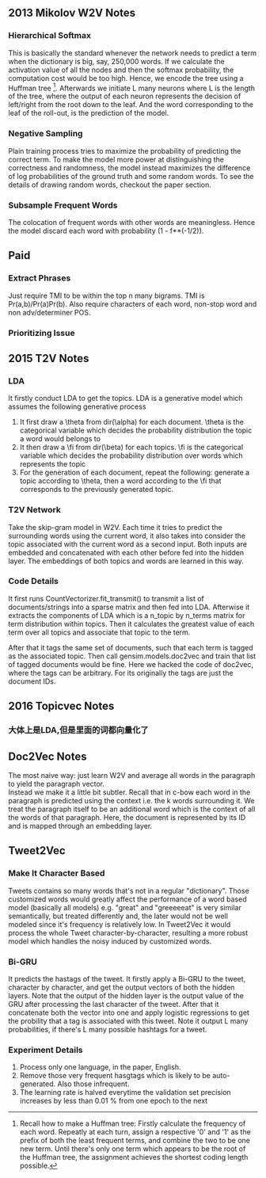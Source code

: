## 2013 Mikolov W2V Notes  
### Hierarchical Softmax
This is basically the standard whenever the network needs to predict a term when the dictionary is big, say, 250,000 words. If we calculate the activation value of all the nodes and then the softmax probability, the computation cost would be too high. Hence, we encode the tree using a Huffman tree [^footnote]. Afterwards we initiate L many neurons where L is the length of the tree, where the output of each neuron represents the decision of left/right from the root down to the leaf. And the word corresponding to the leaf of the roll-out, is the prediction of the model.

[^footnote]: Recall how to make a Huffman tree: Firstly calculate the frequency of each word. Repeatly at each turn, assign a respective '0' and '1' as the prefix of both the least frequent terms, and combine the two to be one new term. Until there's only one term which appears to be the root of the Huffman tree, the assignment achieves the shortest coding length possible.

### Negative Sampling
Plain training process tries to maximize the probability of predicting the correct term. To make the model more power at distinguishing the correctness and randomness, the model instead maximizes the difference of log probabilities of the ground truth and some random words. To see the details of drawing random words, checkout the paper section.

### Subsample Frequent Words
The colocation of frequent words with other words are meaningless. Hence the model discard each word with probability (1 - f**(-1/2)).

## Paid
### Extract Phrases
Just require TMI to be within the top n many bigrams. TMI is Pr(a,b)/Pr(a)Pr(b). Also require characters of each word, non-stop word and non adv/determiner POS.

### Prioritizing Issue



## 2015 T2V Notes
### LDA
It firstly conduct LDA to get the topics. LDA is a generative model which assumes the following generative process
1. It first draw a \theta from dir(\alpha) for each document. \theta is the categorical variable which decides the probability distribution the topic a word would belongs to
2. It then draw a \fi from dir(\beta) for each topics. \fi is the categorical variable which decides the probability distribution over words which represents the topic
3. For the generation of each document, repeat the following: generate a topic according to \theta, then a word according to the \fi that corresponds to the previously generated topic.

### T2V Network
Take the skip-gram model in W2V. Each time it tries to predict the surrounding words using the current word, it also takes into consider the topic associated with the current word as a second input. Both inputs are embedded and concatenated with each other before fed into the hidden layer. The embeddings of both topics and words are learned in this way.

### Code Details
It first runs CountVectorizer.fit_transmit() to transmit a list of documents/strings into a sparse matrix and then fed into LDA. Afterwise it extracts the components of LDA which is a n_topic by n_terms matrix for term distribution within topics. Then it calculates the greatest value of each term over all topics and associate that topic to the term.

After that it tags the same set of documents, such that each term is tagged as the associated topic. Then call gensim.models.doc2vec and train that list of tagged documents would be fine. Here we hacked the code of doc2vec, where the tags can be arbitrary. For its originally the tags are just the document IDs.

## 2016 Topicvec Notes
### 大体上是LDA,但是里面的词都向量化了

## Doc2Vec Notes
The most naive way: just learn W2V and average all words in the paragraph to yield the paragraph vector.  
Instead we make it a little bit subtler. Recall that in c-bow each word in the paragraph is predicted using the context i.e. the k words surrounding it. We treat the paragraph itself to be an additional word which is the context of all the words of that paragraph. Here, the document is represented by its ID and is mapped through an embedding layer.

## Tweet2Vec
### Make It Character Based
Tweets contains so many words that's not in a regular "dictionary". Those customized words would greatly affect the performance of a word based model (basically all models) e.g. "great" and "greeeeeat" is very similar semantically, but treated differently and, the later would not be well modeled since it's frequency is relatively low. In Tweet2Vec it would process the whole Tweet character-by-character, resulting a more robust model which handles the noisy induced by customized words.

### Bi-GRU
It predicts the hastags of the tweet. It firstly apply a Bi-GRU to the tweet, character by character, and get the output vectors of both the hidden layers. Note that the output of the hidden layer is the output value of the GRU after processing the last character of the tweet. After that it concatenate both the vector into one and apply logistic regressions to get the probility that a tag is associated with this tweet. Note it output L many probabilities, if there's L many possible hashtags for a tweet.

### Experiment Details
1. Process only one language, in the paper, English.
2. Remove those very frequent hasgtags which is likely to be auto-generated. Also those infrequent.
3. The learning rate is halved everytime the validation set precision increases by less than 0.01 % from one epoch to the next

